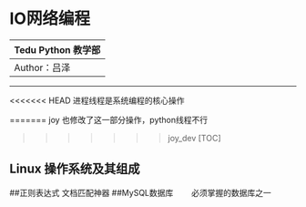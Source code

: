 IO网络编程
==========================

| Tedu Python 教学部 |
| --- |
| Author：吕泽|

-----------
<<<<<<< HEAD
进程线程是系统编程的核心操作

=======
joy 也修改了这一部分操作，python线程不行
>>>>>>> joy_dev
[TOC]

## Linux 操作系统及其组成
##正则表达式
文档匹配神器
##MySQL数据库
　　必须掌握的数据库之一




